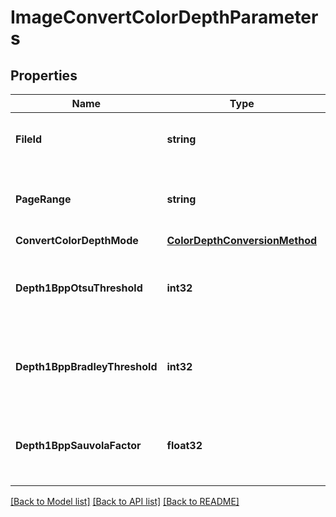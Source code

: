 # ImageConvertColorDepthParameters

## Properties

Name | Type | Description | Notes
------------ | ------------- | ------------- | -------------
**FileId** | **string** | The identifier of the previously uploaded file to be processed. | 
**PageRange** | **string** | Specifies the number of the page, or the range of pages to process. | 
**ConvertColorDepthMode** | [**ColorDepthConversionMethod**](ColorDepthConversionMethod.md) |  | 
**Depth1BppOtsuThreshold** | **int32** | Specifies the threshold for a conversion using the Depth1BppOtsu method. | [optional] [default to 50]
**Depth1BppBradleyThreshold** | **int32** | Specifies the threshold for a conversion using the Depth1BppBradley method. | [optional] [default to 38]
**Depth1BppSauvolaFactor** | **float32** | Specifies the factor for a conversion using the Depth1BppSauvola method. | [optional] [default to 0.35]

[[Back to Model list]](../README.md#documentation-for-models) [[Back to API list]](../README.md#documentation-for-api-endpoints) [[Back to README]](../README.md)


